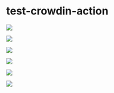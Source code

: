 # test-crowdin-action
[![](https://github.com/VBeytok/test-crowdin-action/workflows/Crowdin%20Action/badge.svg)](https://github.com/VBeytok/test-crowdin-action/actions?query=workflow%3A%22Crowdin+Action%22)

[![](https://github.com/VBeytok/test-crowdin-action/workflows/Crowdin%20Action%20without%20config%20file/badge.svg)](https://github.com/VBeytok/test-crowdin-action/actions?query=workflow%3A%22Crowdin+Action+without+config+file%22)

[![](https://github.com/VBeytok/test-crowdin-action/workflows/Crowdin%20Action%20Testing/badge.svg)](https://github.com/VBeytok/test-crowdin-action/actions?query=workflow%3A%22Crowdin+Action+Testing%22)

[![](https://github.com/VBeytok/test-crowdin-action/workflows/Crowdin%20Action%20Testing%20without%20config%20file/badge.svg)](https://github.com/VBeytok/test-crowdin-action/actions?query=workflow%3A%22Crowdin+Action+Testing+without+config+file%22)

[![](https://github.com/VBeytok/test-crowdin-action/workflows/Crowdin%20Action%20Without%20Pushing/badge.svg)](https://github.com/VBeytok/test-crowdin-action/actions?query=workflow%3A%22Crowdin+Action+Without+Pushing%22)

[![](https://github.com/VBeytok/test-crowdin-action/workflows/Crowdin%20Action%20Testing%20Schedule/badge.svg)](https://github.com/VBeytok/test-crowdin-action/actions?query=workflow%3A%22Crowdin+Action+Testing+Schedule%22)
